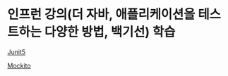 # 인프런 강의(더 자바, 애플리케이션을 테스트하는 다양한 방법, 백기선) 학습

<a href="https://github.com/KyumPaKa/TestStudy/tree/master/Junit5">Junit5</a>

<a href="https://github.com/KyumPaKa/TestStudy/tree/master/mockito">Mockito</a>
